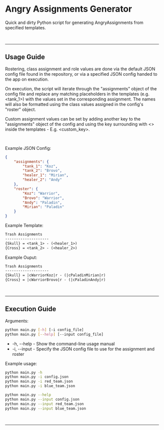 # Angry Assignments Generator
Quick and dirty Python script for generating AngryAssignments from specified templates.

<br>

---

## Usage Guide
Rostering, class assignment and role values are done via the default JSON config file found in the repository, or via a specified JSON config handed to the app on execution.

On execution, the script will iterate through the "assignments" object of the config file and replace any matching placeholders in the templates (e.g. <tank_1>) with the values set in the corresponding assignment. The names will also be formatted using the class values assigned in the config's "roster" object.

Custom assignment values can be set by adding another key to the "assignments" object of the config and using the key surrounding with <> inside the templates - E.g. <custom_key>.

<br>

Example JSON Config:
```json
{
    "assignments": {
        "tank_1": "Koz",
        "tank_2": "Brovo",
        "healer_1": "Mirian",
        "healer_2": "Andy"
    },
    "roster": {
        "Koz": "Warrior",
        "Brovo": "Warrior",
        "Andy": "Paladin",
        "Mirian": "Paladin"
    }
}
```

Example Template:
```txt
Trash Assignments
--------------------
{Skull} = <tank_1> - (<healer_1>)
{Cross} = <tank_2> - (<healer_2>)
```

Example Ouput:
```txt
Trash Assignments
--------------------
{Skull} = |cWarriorKoz|r - (|cPaladinMirian|r)
{Cross} = |cWarriorBrovo|r - (|cPaladinAndy|r)
```

<br>

---

## Execution Guide
Arguments:
```bash
python main.py [-h] [-i config_file]
python main.py [--help] [--input config_file]
```

* -h, --help - Show the command-line usage manual
* -i, --input - Specify the JSON config file to use for the assignment and roster

Example usage:
```bash
python main.py -h
python main.py -i config.json
python main.py -i red_team.json
python main.py -i blue_team.json

python main.py --help
python main.py --input config.json
python main.py --input red_team.json
python main.py --input blue_team.json
```

<br>

---